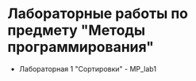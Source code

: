 # Лабораторные работы по предмету "Методы программирования"

* Лабораторная 1 "Сортировки" - MP_lab1
